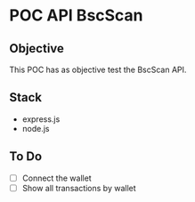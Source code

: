 # POC API BscScan

## Objective

This POC has as objective test the BscScan API.

## Stack

- express.js
- node.js


## To Do

- [ ] Connect the wallet
- [ ] Show all transactions by wallet